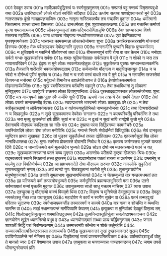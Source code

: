 001	देवदूत उवाच
001a	महर्षेऽकार्यबुद्धिस्त्वं यः स्वर्गसुखमुत्तमम्
001c	सम्प्राप्तं बहु मन्तव्यं विमृशस्यबुधो यथा
002a	उपरिष्टादसौ लोको योऽयं स्वरिति सञ्ज्ञितः
002c	ऊर्ध्वगः सत्पथः शश्वद्देवयानचरो मुने
003a	नातप्ततपसः पुंसो नामहायज्ञयाजिनः
003c	नानृता नास्तिकाश्चैव तत्र गच्छन्ति मुद्गल
004a	धर्मात्मानो जितात्मानः शान्ता दान्ता विमत्सराः
004c	दानधर्मरताः पुंसः शूराश्चाहतलक्षणाः
005a	तत्र गच्छन्ति कर्माग्र्यं कृत्वा शमदमात्मकम्
005c	लोकान्पुण्यकृतां ब्रह्मन्सद्भिरासेवितान्नृभिः
006a	देवाः साध्यास्तथा विश्वे मरुतश्च महर्षिभिः
006c	यामा धामाश्च मौद्गल्य गन्धर्वाप्सरसस्तथा
007a	एषां देवनिकायानां पृथक्पृथगनेकशः
007c	भास्वन्तः कामसम्पन्ना लोकास्तेजोमयाः शुभाः
008a	त्रयस्त्रिंशत्सहस्राणि योजनानां हिरण्मयः
008c	मेरुः पर्वतराड्यत्र देवोद्यानानि मुद्गल
009a	नन्दनादीनि पुण्यानि विहाराः पुण्यकर्मणाम्
009c	न क्षुत्पिपासे न ग्लानिर्न शीतोष्णभयं तथा
010a	बीभत्समशुभं वापि रोगा वा तत्र केचन
010c	मनोज्ञाः सर्वतो गन्धाः सुखस्पर्शाश्च सर्वशः
011a	शब्दाः श्रुतिमनोग्राह्याः सर्वतस्तत्र वै मुने
011c	न शोको न जरा तत्र नायासपरिदेवने
012a	ईदृशः स मुने लोकः स्वकर्मफलहेतुकः
012c	सुकृतैस्तत्र पुरुषाः सम्भवन्त्यात्मकर्मभिः
013a	तैजसानि शरीराणि भवन्त्यत्रोपपद्यताम्
013c	कर्मजान्येव मौद्गल्य न मातृपितृजान्युत
014a	न च स्वेदो न दौर्गन्ध्यं पुरीषं मूत्रमेव च
014c	तेषां न च रजो वस्त्रं बाधते तत्र वै मुने
015a	न म्लायन्ति स्रजस्तेषां दिव्यगन्धा मनोरमाः
015c	पर्युह्यन्ते विमानैश्च ब्रह्मन्नेवंविधाश्च ते
016a	ईर्ष्याशोकक्लमापेता मोहमात्सर्यवर्जिताः
016c	सुखं स्वर्गजितस्तत्र वर्तयन्ति महामुने
017a	तेषां तथाविधानां तु लोकानां मुनिपुङ्गव
017c	उपर्युपरि शक्रस्य लोका दिव्यगुणान्विताः
018a	पुरस्ताद्ब्रह्मणस्तत्र लोकास्तेजोमयाः शुभाः
018c	यत्र यान्त्यृषयो ब्रह्मन्पूताः स्वैः कर्मभिः शुभैः
019a	ऋभवो नाम तत्रान्ये देवानामपि देवताः
019c	तेषां लोकाः परतरे तान्यजन्तीह देवताः
020a	स्वयम्प्रभास्ते भास्वन्तो लोकाः कामदुघाः परे
020c	न तेषां स्त्रीकृतस्तापो न लोकैश्वर्यमत्सरः
021a	न वर्तयन्त्याहुतिभिस्ते नाप्यमृतभोजनाः
021c	तथा दिव्यशरीरास्ते न च विग्रहमूर्तयः
022a	न सुखे सुखकामाश्च देवदेवाः सनातनाः
022c	न कल्पपरिवर्तेषु परिवर्तन्ति ते तथा
023a	जरा मृत्युः कुतस्तेषां हर्षः प्रीतिः सुखं न च
023c	न दुःखं न सुखं चापि रागद्वेषौ कुतो मुने
024a	देवानामपि मौद्गल्य काङ्क्षिता सा गतिः परा
024c	दुष्प्रापा परमा सिद्धिरगम्या कामगोचरैः
025a	त्रयस्त्रिंशदिमे लोकाः शेषा लोका मनीषिभिः
025c	गम्यन्ते नियमैः श्रेष्ठैर्दानैर्वा विधिपूर्वकैः
026a	सेयं दानकृता व्युष्टिरत्र प्राप्ता सुखावहा
026c	तां भुङ्क्ष्व सुकृतैर्लब्धां तपसा द्योतितप्रभः
027a	एतत्स्वर्गसुखं विप्र लोका नानाविधास्तथा
027c	गुणाः स्वर्गस्य प्रोक्तास्ते दोषानपि निबोध मे
028a	कृतस्य कर्मणस्तत्र भुज्यते यत्फलं दिवि
028c	न चान्यत्क्रियते कर्म मूलच्छेदेन भुज्यते
029a	सोऽत्र दोषो मम मतस्तस्यान्ते पतनं च यत्
029c	सुखव्याप्तमनस्कानां पतनं यच्च मुद्गल
030a	असन्तोषः परीतापो दृष्ट्वा दीप्ततराः श्रियः
030c	यद्भवत्यवरे स्थाने स्थितानां तच्च दुष्करम्
031a	सञ्ज्ञामोहश्च पततां रजसा च प्रधर्षणम्
031c	प्रम्लानेषु च माल्येषु ततः पिपतिषोर्भयम्
032a	आ ब्रह्मभवनादेते दोषा मौद्गल्य दारुणाः
032c	नाकलोके सुकृतिनां गुणास्त्वयुतशो नृणाम्
033a	अयं त्वन्यो गुणः श्रेष्ठश्च्युतानां स्वर्गतो मुने
033c	शुभानुशययोगेन मनुष्येषूपजायते
034a	तत्रापि सुमहाभागः सुखभागभिजायते
034c	न चेत्सम्बुध्यते तत्र गच्छत्यधमतां ततः
035a	इह यत्क्रियते कर्म तत्परत्रोपभुज्यते
035c	कर्मभूमिरियं ब्रह्मन्फलभूमिरसौ मता
036a	एतत्ते सर्वमाख्यातं यन्मां पृच्छसि मुद्गल
036c	तवानुकम्पया साधो साधु गच्छाम माचिरम्
037	व्यास उवाच
037a	एतच्छ्रुत्वा तु मौद्गल्यो वाक्यं विममृशे धिया
037c	विमृश्य च मुनिश्रेष्ठो देवदूतमुवाच ह
038a	देवदूत नमस्तेऽस्तु गच्छ तात यथासुखम्
038c	महादोषेण मे कार्यं न स्वर्गेण सुखेन वा
039a	पतनं तन्महद्दुःखं परितापः सुदारुणः
039c	स्वर्गभाजश्च्यवन्तीह तस्मात्स्वर्गं न कामये
040a	यत्र गत्वा न शोचन्ति न व्यथन्ति चलन्ति वा
040c	तदहं स्थानमत्यन्तं मार्गयिष्यामि केवलम्
041a	इत्युक्त्वा स मुनिर्वाक्यं देवदूतं विसृज्य तम्
041c	शिलोञ्छवृत्तिमुत्सृज्य शममातिष्ठदुत्तमम्
042a	तुल्यनिन्दास्तुतिर्भूत्वा समलोष्टाश्मकाञ्चनः
042c	ज्ञानयोगेन शुद्धेन ध्याननित्यो बभूव ह
043a	ध्यानयोगाद्बलं लब्ध्वा प्राप्य चर्द्धिमनुत्तमाम्
043c	जगाम शाश्वतीं सिद्धिं परां निर्वाणलक्षणाम्
044a	तस्मात्त्वमपि कौन्तेय न शोकं कर्तुमर्हसि
044c	राज्यात्स्फीतात्परिभ्रष्टस्तपसा तदवाप्स्यसि
045a	सुखस्यानन्तरं दुःखं दुःखस्यानन्तरं सुखम्
045c	पर्यायेणोपवर्तन्ते नरं नेमिमरा इव
046a	पितृपैतामहं राज्यं प्राप्स्यस्यमितविक्रम
046c	वर्षात्त्रयोदशादूर्ध्वं व्येतु ते मानसो ज्वरः
047	वैशम्पायन उवाच
047a	एवमुक्त्वा स भगवान्व्यासः पाण्डवनन्दनम्
047c	जगाम तपसे धीमान्पुनरेवाश्रमं प्रति

